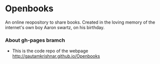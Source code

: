# Openbooks
An online reopository to share books. Created in the loving memory of the internet's own boy Aaron swartz, on his birthday.

### About gh-pages bramch
- This is the code repo of the webpage http://gautamkrishnar.github.io/Openbooks
